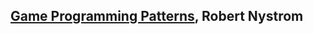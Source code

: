 ## [Game Programming Patterns](https://www.goodreads.com/book/show/15499449-game-programming-patterns), Robert Nystrom
